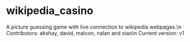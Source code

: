 # wikipedia_casino
A picture guessing game with live connection to wikipedia webpages.\n
Contributors: akshay, david, maicon, nalan and xiao\n
Current version: v1
